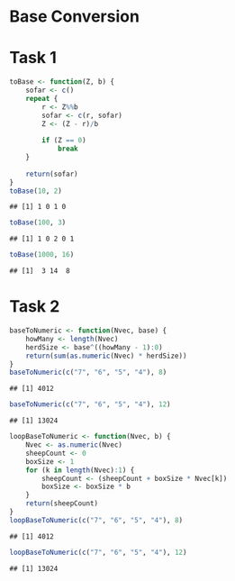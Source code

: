 Base Conversion
========================================================

# Task 1



```r
toBase <- function(Z, b) {
    sofar <- c()
    repeat {
        r <- Z%%b
        sofar <- c(r, sofar)
        Z <- (Z - r)/b
        
        if (Z == 0) 
            break
    }
    
    return(sofar)
}
toBase(10, 2)
```

```
## [1] 1 0 1 0
```

```r
toBase(100, 3)
```

```
## [1] 1 0 2 0 1
```

```r
toBase(1000, 16)
```

```
## [1]  3 14  8
```


# Task 2


```r
baseToNumeric <- function(Nvec, base) {
    howMany <- length(Nvec)
    herdSize <- base^((howMany - 1):0)
    return(sum(as.numeric(Nvec) * herdSize))
}
baseToNumeric(c("7", "6", "5", "4"), 8)
```

```
## [1] 4012
```

```r
baseToNumeric(c("7", "6", "5", "4"), 12)
```

```
## [1] 13024
```



```r
loopBaseToNumeric <- function(Nvec, b) {
    Nvec <- as.numeric(Nvec)
    sheepCount <- 0
    boxSize <- 1
    for (k in length(Nvec):1) {
        sheepCount <- (sheepCount + boxSize * Nvec[k])
        boxSize <- boxSize * b
    }
    return(sheepCount)
}
loopBaseToNumeric(c("7", "6", "5", "4"), 8)
```

```
## [1] 4012
```

```r
loopBaseToNumeric(c("7", "6", "5", "4"), 12)
```

```
## [1] 13024
```


